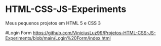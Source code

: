 # HTML-CSS-JS-Experiments
 Meus pequenos projetos em HTML 5 e CSS 3

#Login Form
https://github.com/ViniciusLuz99/Projetos-HTML-CSS-JS-Experiments/blob/main/Login%20Form/index.html
